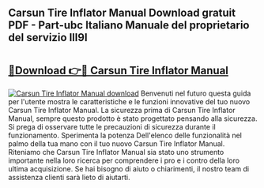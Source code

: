 ## Carsun Tire Inflator Manual Download gratuit PDF - Part-ubc Italiano Manuale del proprietario del servizio lll9I

# <h2><a href="http://dfgi6v.blite.top/?on=Carsun+Tire+Inflator+Manual">🔗Download 👉🔴 Carsun Tire Inflator Manual</a></h2>

[![Carsun Tire Inflator Manual download](https://i.imgur.com/lujVjoI.png)](http://dfgi6v.blite.top/?on=Carsun+Tire+Inflator+Manual)
Benvenuti nel futuro questa guida per l'utente mostra le caratteristiche e le funzioni innovative del tuo nuovo Carsun Tire Inflator Manual. La sicurezza prima di Carsun Tire Inflator Manual, sempre questo prodotto è stato progettato pensando alla sicurezza. Si prega di osservare tutte le precauzioni di sicurezza durante il funzionamento. Sperimenta la potenza Dell'elenco delle funzionalità nel palmo della tua mano con il tuo nuovo Carsun Tire Inflator Manual. Riteniamo che Carsun Tire Inflator Manual sia stato uno strumento importante nella loro ricerca per comprendere i pro e i contro della loro ultima acquisizione. Se hai bisogno di aiuto o chiarimenti, il nostro team di assistenza clienti sarà lieto di aiutarti.
